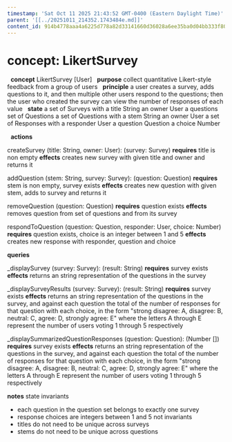 ```yaml
---
timestamp: 'Sat Oct 11 2025 21:43:52 GMT-0400 (Eastern Daylight Time)'
parent: '[[../20251011_214352.1743484e.md]]'
content_id: 914b4778aaa4a6225d778a82d33141660d36028a6ee35ba0d04bb333f805cc87
---
```


# concept: LikertSurvey

  **concept** LikertSurvey \[User]
  **purpose** collect quantitative Likert-style feedback from a group of users
  **principle** a user creates a survey, adds questions to it, and then multiple other users respond to the questions; then the user who created the survey can view the number of responses of each value
  **state**
a set of Surveys with
a title String
an owner User
a questions set of Questions
a set of Questions with
a stem String
an owner User
a set of Responses with
a responder User
a question Question
a choice Number

  **actions**

createSurvey (title: String, owner: User): (survey: Survey)
**requires** title is non empty
**effects** creates new survey with given title and owner and returns it

addQuestion (stem: String, survey: Survey): (question: Question)
**requires** stem is non empty, survey exists
**effects** creates new question with given stem, adds to survey and returns it

removeQuestion (question: Question)
**requires** question exists
**effects** removes question from set of questions and from its survey

respondToQuestion (question: Question, responder: User, choice: Number)
**requires** question exists, choice is an integer between 1 and 5
**effects** creates new response with responder, question and choice

**queries**

\_displaySurvey (survey: Survey): (result: String)
**requires** survey exists
**effects** returns an string representation of the questions in the survey

\_displaySurveyResults (survey: Survey): (result: String)
**requires** survey exists
**effects** returns an string representation of the questions in the survey, and against each question the total of the number of responses for that question with each choice, in the form "strong disagree: A, disagree: B, neutral: C, agree: D, strongly agree: E" where the letters A through E represent the number of users voting 1 through 5 respectively

\_displaySummarizedQuestionResponses (question: Question): (Number \[])
**requires** survey exists
**effects** returns an string representation of the questions in the survey, and against each question the total of the number of responses for that question with each choice, in the form "strong disagree: A, disagree: B, neutral: C, agree: D, strongly agree: E" where the letters A through E represent the number of users voting 1 through 5 respectively

**notes**
state invariants

* each question in the question set belongs to exactly one survey
* response choices are integers between 1 and 5
  not invariants
* titles do not need to be unique across surveys
* stems do not need to be unique across questions
